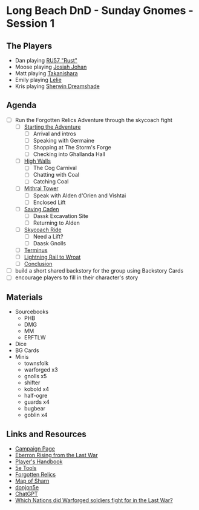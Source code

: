 # Long Beach DnD - Sunday Gnomes - Session 1

## The Players

- Dan playing [RU57 "Rust"](https://www.dndbeyond.com/characters/95604296)
- Moose playing [Josiah Johan](https://www.dndbeyond.com/characters/95668348)
- Matt playing [Takanishara](https://www.dndbeyond.com/characters/95702103)
- Emily playing [Lelie](https://www.dndbeyond.com/characters/95695007)
- Kris playing [Sherwin Dreamshade](https://www.dndbeyond.com/characters/95704439)

## Agenda

- [ ] Run the Forgotten Relics Adventure through the skycoach fight
  - [ ] [Starting the Adventure](https://www.dndbeyond.com/sources/erftlw/)
    - [ ] Arrival and intros
    - [ ] Speaking with Germaine
    - [ ] Shopping at The Storm's Forge
    - [ ] Checking into Ghallanda Hall
  - [ ] [High Walls](https://www.dndbeyond.com/sources/erftlw/building-eberron-adventures-forgotten-relics#HighWalls)
    - [ ] The Cog Carnival
    - [ ] Chatting with Coal
    - [ ] Catching Coal
  - [ ] [Mithral Tower](https://www.dndbeyond.com/sources/erftlw/building-eberron-adventures-forgotten-relics#MithralTower)
    - [ ] Speak with Alden d'Orien and Vishtai
    - [ ] Enclosed Lift
  - [ ] [Saving Caden](https://www.dndbeyond.com/sources/erftlw/building-eberron-adventures-forgotten-relics#SavingCaden)
    - [ ] Dassk Excavation Site
    - [ ] Returning to Alden
  - [ ] [Skycoach Ride](https://www.dndbeyond.com/sources/erftlw/building-eberron-adventures-forgotten-relics#SkycoachRide)
    - [ ] Need a Lift?
    - [ ] Daask Gnolls
  - [ ] [Terminus](https://www.dndbeyond.com/sources/erftlw/building-eberron-adventures-forgotten-relics#Terminus)
  - [ ] [Lightning Rail to Wroat](https://www.dndbeyond.com/sources/erftlw/building-eberron-adventures-forgotten-relics#LightningRailtoWroat)
  - [ ] [Conclusion](https://www.dndbeyond.com/sources/erftlw/building-eberron-adventures-forgotten-relics#Conclusion)
- [ ] build a short shared backstory for the group using Backstory Cards
- [ ] encourage players to fill in their character's story

## Materials

- Sourcebooks
  - PHB
  - DMG
  - MM
  - ERFTLW
- Dice
- BG Cards
- Minis
  - townsfolk
  - warforged x3
  - gnolls x5
  - shifter
  - kobold x4
  - half-ogre
  - guards x4
  - bugbear
  - goblin x4

## Links and Resources

- [Campaign Page](https://www.dndbeyond.com/campaigns/3850344)
- [Eberron Rising from the Last War](https://www.dndbeyond.com/sources/erftlw)
- [Player's Handbook](https://www.dndbeyond.com/sources/phb)
- [5e Tools](https://5e.tools/book.html#erlw)
- [Forgotten Relics](https://www.dndbeyond.com/sources/erftlw/building-eberron-adventures-forgotten-relics)
- [Map of Sharn](https://eberronmap.johnarcadian.com/sharncityoftowers/)
- [donjon5e](https://donjon.bin.sh/5e/)
- [ChatGPT](https://chat.openai.com/chat)
- [Which Nations did Warforged soldiers fight for in the Last War?](https://rpg.stackexchange.com/questions/162883/which-nations-did-the-warforged-fight-for-in-the-last-war-on-eberron)
